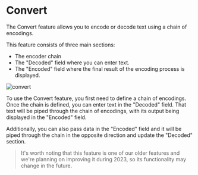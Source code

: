 # Convert

The Convert feature allows you to encode or decode text using a chain of encodings.

This feature consists of three main sections:

- The encoder chain
- The "Decoded" field where you can enter text.
- The "Encoded" field where the final result of the encoding process is displayed.

![convert](/_images/convert.png)

To use the Convert feature, you first need to define a chain of encodings. Once the chain is defined, you can enter text in the "Decoded" field. That text will be piped through the chain of encodings, with its output being displayed in the "Encoded" field.

Additionally, you can also pass data in the "Encoded" field and it will be piped through the chain in the opposite direction and update the "Decoded" section.

> It's worth noting that this feature is one of our older features and we're planning on improving it during 2023, so its functionality may change in the future.


